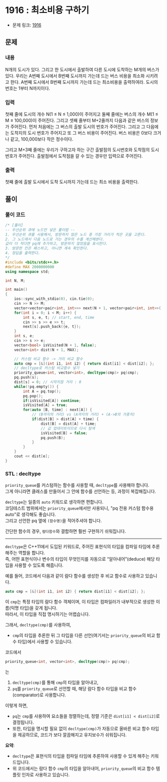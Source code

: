 # 1916 : 최소비용 구하기
- 문제 링크: [1916](https://www.acmicpc.net/problem/1916)

## 문제
### 내용
N개의 도시가 있다. 그리고 한 도시에서 출발하여 다른 도시에 도착하는 M개의 버스가 있다. 우리는 A번째 도시에서 B번째 도시까지 가는데 드는 버스 비용을 최소화 시키려고 한다. A번째 도시에서 B번째 도시까지 가는데 드는 최소비용을 출력하여라. 도시의 번호는 1부터 N까지이다.

### 입력
첫째 줄에 도시의 개수 N(1 ≤ N ≤ 1,000)이 주어지고 둘째 줄에는 버스의 개수 M(1 ≤ M ≤ 100,000)이 주어진다. 그리고 셋째 줄부터 M+2줄까지 다음과 같은 버스의 정보가 주어진다. 먼저 처음에는 그 버스의 출발 도시의 번호가 주어진다. 그리고 그 다음에는 도착지의 도시 번호가 주어지고 또 그 버스 비용이 주어진다. 버스 비용은 0보다 크거나 같고, 100,000보다 작은 정수이다.

그리고 M+3째 줄에는 우리가 구하고자 하는 구간 출발점의 도시번호와 도착점의 도시번호가 주어진다. 출발점에서 도착점을 갈 수 있는 경우만 입력으로 주어진다.

### 출력
첫째 줄에 출발 도시에서 도착 도시까지 가는데 드는 최소 비용을 출력한다.

## 풀이
### 풀이 코드
```cpp
/* [풀이]
-- 우선순위 큐에 노드만 넣은 풀이법 --
1. 우선순위 큐를 사용해서, 방문하지 않은 노드 중 가장 거리가 적은 곳을 고른다.
2. 그 노드에서 다음 노드로 가는 경우의 수를 계산해본다.
값이 더 적다면 pq에 추가하고, 방문하지 않았음을 표시한다.
3. 방문한 칸은 패스하고, 아니면 계속 확인한다.
4. 정답을 출력한다.
*/
#include <bits/stdc++.h>
#define MAX 2000000000
using namespace std;

int N, M;

int main()
{
    ios::sync_with_stdio(0), cin.tie(0);
    cin >> N >> M;
    vector<vector<pair<int, int>>> next(N + 1, vector<pair<int, int>>());
    for(int i = 0; i < M; i++) {
        int s, e, t; // start, end, time
        cin >> s >> e >> t;
        next[s].push_back({e, t});
    }
    int s, e;
    cin >> s >> e;
    vector<bool> isVisited(N + 1, false);
    vector<int> dist(N + 1, MAX);

    // 커스텀 비교 함수 -> 거리 비교 함수
    auto cmp = [&](int i1, int i2) { return dist[i1] < dist[i2]; };
    // decltype로 커스텀 비교함수 넣기
    priority_queue<int, vector<int>, decltype(cmp)> pq(cmp);
    pq.push(s);
    dist[s] = 0; // 시작지점 거리 : 0
    while(!pq.empty()) {
        int A = pq.top();
        pq.pop();
        if(isVisited[A]) continue;
        isVisited[A] = true;
        for(auto [B, time] : next[A]) {
            // (B까지의 거리) vs (A까지의 거리) + (A->B의 가중치)
            if(dist[B] > dist[A] + time) {
                dist[B] = dist[A] + time;
                // 값 업데이트이므로 다시 탐색 
                isVisited[B] = false;
                pq.push(B);
            }
        }
    }
    cout << dist[e];
}
```

### STL : decltype
`priority_queue`를 커스텀하는 함수를 사용할 때, `decltype`를 사용해야 합니다.<br>
그게 아니라면 클래스를 만들어서 그 안에 함수를 선언하는 등, 과정이 복잡해집니다.<br>

`decltype`는 일종의 `auto` 키워드로 생각하면 편합니다.<br>
코딩테스트 범위에서는 `priority_queue`에서만 사용되니, "pq 전용 커스텀 함수용 auto"로 생각해도 좋습니다.<br>
그리고 선언한 pq 옆에 `(함수명)`을 적어주셔야 합니다.<br>

간단한 함수의 경우, `람다함수`와 결합하면 훨씬 구현하기 쉬워집니다.<br>

---

`decltype`은 C++11에서 도입된 키워드로, 주어진 표현식의 타입을 컴파일 타임에 추론해주는 역할을 합니다.  
즉, 어떤 표현식이나 변수의 타입이 무엇인지를 자동으로 “알아내어”(deduce) 해당 타입을 사용할 수 있도록 해줍니다.

예를 들어, 코드에서 다음과 같이 람다 함수를 생성한 후 비교 함수로 사용하고 있습니다.

```cpp
auto cmp = [&](int i1, int i2) { return dist[i1] < dist[i2]; };
```

이 `cmp`는 특정 타입의 람다 함수 객체이며, 이 타입은 컴파일러가 내부적으로 생성한 이름(익명 타입)을 갖게 됩니다.  
따라서, 이 타입을 직접 명시하기는 어렵습니다.

그래서, `decltype(cmp)`를 사용하여,  
- `cmp`의 타입을 추론한 뒤 그 타입을 다른 선언(여기서는 `priority_queue`의 비교 함수 타입)에서 사용할 수 있습니다.

코드에서

```cpp
priority_queue<int, vector<int>, decltype(cmp)> pq(cmp);
```

는  
1. `decltype(cmp)`를 통해 `cmp`의 타입을 알아내고,  
2. `pq`를 `priority_queue`로 선언할 때, 해당 람다 함수 타입을 비교 함수(comparator)로 사용합니다.

이렇게 하면,  
- `pq`는 `cmp`를 사용하여 요소들을 정렬하는데, 정렬 기준은 `dist[i1] < dist[i2]`로 결정됩니다.
- 또한, 타입을 명시할 필요 없이 `decltype(cmp)`가 자동으로 올바른 비교 함수 타입을 제공하므로, 코드가 보다 깔끔해지고 유지보수가 쉬워집니다.

**요약**:  
- `decltype`은 표현식의 타입을 컴파일 타임에 추론하여 사용할 수 있게 해주는 키워드입니다.
- 위 코드에서는 람다 함수 `cmp`의 타입을 알아내어, `priority_queue`의 비교 함수 템플릿 인자로 사용하고 있습니다.